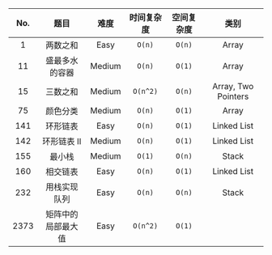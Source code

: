 | No.  |        题目        |  难度  | 时间复杂度 | 空间复杂度 |        类别         |
| :--: | :----------------: | :----: | :--------: | :--------: | :-----------------: |
|  1   |      两数之和      |  Easy  |   `O(n)`   |   `O(n)`   |        Array        |
|  11  |   盛最多水的容器   | Medium |   `O(n)`   |   `O(1)`   |        Array        |
|  15  |      三数之和      | Medium |  `O(n^2)`  |   `O(n)`   | Array, Two Pointers |
|  75  |      颜色分类      | Medium |   `O(n)`   |   `O(1)`   |        Array        |
| 141  |      环形链表      |  Easy  |   `O(n)`   |   `O(1)`   |     Linked List     |
| 142  |    环形链表 II     | Medium |   `O(n)`   |   `O(1)`   |     Linked List     |
| 155  |       最小栈       | Medium |   `O(1)`   |   `O(n)`   |        Stack        |
| 160  |      相交链表      |  Easy  |   `O(n)`   |   `O(1)`   |     Linked List     |
| 232  |    用栈实现队列    |  Easy  |   `O(n)`   |   `O(n)`   |        Stack        |
| 2373 | 矩阵中的局部最大值 |  Easy  |  `O(n^2)`  |   `O(1)`   |                     |



